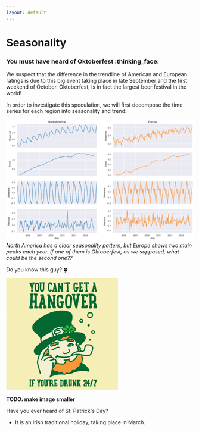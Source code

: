 ```yaml
---
layout: default
---
```


# Seasonality

### You must have heard of Oktoberfest :thinking_face:

We suspect that the difference in the trendline of American and European ratings is due to this big event taking place in late September and the first weekend of October. Oktoberfest, is in fact the largest beer festival in the world!

In order to investigate this speculation, we will first decompose the time series for each region into seasonality and trend:

![Seasonality NA vs EU](./plots/seasonality_na_vs_eu.png)
_North America has a clear seasonality pattern, but Europe shows two main peaks each year. If one of them is Oktoberfest, as we supposed, what could be the second one??_

Do you know this guy? :four_leaf_clover:
<br/>

<img src="./gifs/stpatrick.gif" width=300px height=300px alt="St. Patrick">


**TODO: make image smaller**

Have you ever heard of St. Patrick's Day?

- It is an Irish traditional holiday, taking place in March.

